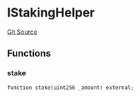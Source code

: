 # IStakingHelper
[Git Source](https://github.com/KlimaDAO/klimadao-solidity/blob/d2235caa445c673ffcb1a4a1d8c97c8c3cba5198/src/infinity/interfaces/IKlima.sol)


## Functions
### stake


```solidity
function stake(uint256 _amount) external;
```

